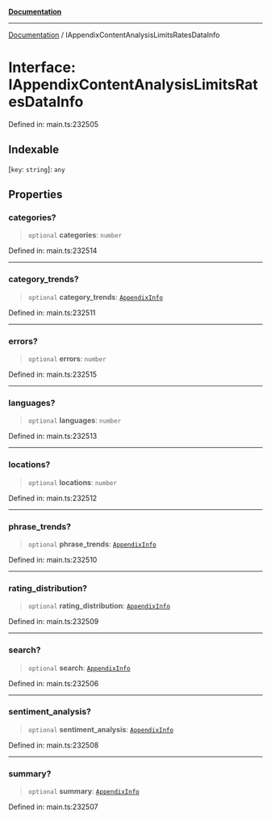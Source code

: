[**Documentation**](../README.md)

***

[Documentation](../README.md) / IAppendixContentAnalysisLimitsRatesDataInfo

# Interface: IAppendixContentAnalysisLimitsRatesDataInfo

Defined in: main.ts:232505

## Indexable

\[`key`: `string`\]: `any`

## Properties

### categories?

> `optional` **categories**: `number`

Defined in: main.ts:232514

***

### category\_trends?

> `optional` **category\_trends**: [`AppendixInfo`](../classes/AppendixInfo.md)

Defined in: main.ts:232511

***

### errors?

> `optional` **errors**: `number`

Defined in: main.ts:232515

***

### languages?

> `optional` **languages**: `number`

Defined in: main.ts:232513

***

### locations?

> `optional` **locations**: `number`

Defined in: main.ts:232512

***

### phrase\_trends?

> `optional` **phrase\_trends**: [`AppendixInfo`](../classes/AppendixInfo.md)

Defined in: main.ts:232510

***

### rating\_distribution?

> `optional` **rating\_distribution**: [`AppendixInfo`](../classes/AppendixInfo.md)

Defined in: main.ts:232509

***

### search?

> `optional` **search**: [`AppendixInfo`](../classes/AppendixInfo.md)

Defined in: main.ts:232506

***

### sentiment\_analysis?

> `optional` **sentiment\_analysis**: [`AppendixInfo`](../classes/AppendixInfo.md)

Defined in: main.ts:232508

***

### summary?

> `optional` **summary**: [`AppendixInfo`](../classes/AppendixInfo.md)

Defined in: main.ts:232507
